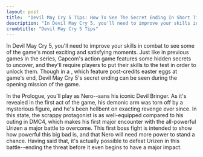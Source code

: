 ```yaml
---
layout: post
title:  "Devil May Cry 5 Tips: How To See The Secret Ending In Short Time"
description: "In Devil May Cry 5, you'll need to improve your skills in combat to see some"
crumbtitle: "Devil May Cry 5 Tips"
---
```

In Devil May Cry 5, you'll need to improve your skills in combat to see some of the game's most exciting and satisfying moments. Just like in previous games in the series, Capcom's action game features some hidden secrets to uncover, and they'll require players to put their skills to the test in order to unlock them. Though in a , which feature post-credits easter eggs at game's end, Devil May Cry 5's secret ending can be seen during the opening mission of the game.

In the Prologue, you'll play as Nero--sans his iconic Devil Bringer. As it's revealed in the first act of the game, his demonic arm was torn off by a mysterious figure, and he's been hellbent on exacting revenge ever since. In this state, the scrappy protagonist is as well-equipped compared to his outing in DMC4, which makes his first major encounter with the all-powerful Urizen a major battle to overcome. This first boss fight is intended to show how powerful this big bad is, and that Nero will need more power to stand a chance. Having said that, it's actually possible to defeat Urizen in this battle--ending the threat before it even begins to have a major impact.

